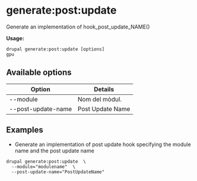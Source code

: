 # generate:post:update
Generate an implementation of hook_post_update_NAME()

**Usage:**
```
drupal generate:post:update [options]
gpu
```

## Available options
Option | Details
-------|-------------
--module | Nom del mòdul.
--post-update-name | Post Update Name

## Examples
* Generate an implementation of post update hook specifying the module name and the post update name
```
drupal generate:post:update  \
  --module="modulename"  \
  --post-update-name="PostUpdateName"
```
